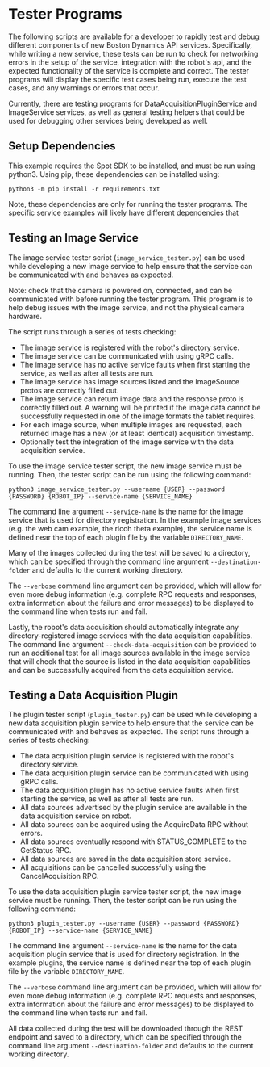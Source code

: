 <!--
Copyright (c) 2021 Boston Dynamics, Inc.  All rights reserved.

Downloading, reproducing, distributing or otherwise using the SDK Software
is subject to the terms and conditions of the Boston Dynamics Software
Development Kit License (20191101-BDSDK-SL).
-->

# Tester Programs

The following scripts are available for a developer to rapidly test and debug different components of new Boston Dynamics API services. Specifically, while writing a new service, these tests can be run to check for networking errors in the setup of the service, integration with the robot's api, and the expected functionality of the service is complete and correct. The tester programs will display the specific test cases being run, execute the test cases, and any warnings or errors that occur.

Currently, there are testing programs for DataAcquisitionPluginService and ImageService services, as well as general testing helpers that could be used for debugging other services being developed as well.

## Setup Dependencies
This example requires the Spot SDK to be installed, and must be run using python3. Using pip, these dependencies can be installed using:

```
python3 -m pip install -r requirements.txt
```

Note, these dependencies are only for running the tester programs. The specific service examples will likely have different dependencies that

## Testing an Image Service

The image service tester script (`image_service_tester.py`) can be used while developing a new image service to help ensure that the service can be communicated with and behaves as expected.

Note: check that the camera is powered on, connected, and can be communicated with before running the tester program. This program is to help debug issues with the image service, and not the physical camera hardware.

The script runs through a series of tests checking:
- The image service is registered with the robot's directory service.
- The image service can be communicated with using gRPC calls.
- The image service has no active service faults when first starting the service, as well as after all tests are run.
- The image service has image sources listed and the ImageSource protos are correctly filled out.
- The image service can return image data and the response proto is correctly filled out. A warning will be printed if the image data cannot be successfully requested in one of the image formats the tablet requires.
- For each image source, when multiple images are requested, each returned image has a new (or at least identical) acquisition timestamp.
- Optionally test the integration of the image service with the data acquisition service.

To use the image service tester script, the new image service must be running. Then, the tester script can be run using the following command:
```
python3 image_service_tester.py --username {USER} --password {PASSWORD} {ROBOT_IP} --service-name {SERVICE_NAME}
```

The command line argument `--service-name` is the name for the image service that is used for directory registration. In the example image services (e.g. the web cam example, the ricoh theta example), the service name is defined near the top of each plugin file by the variable `DIRECTORY_NAME`.

Many of the images collected during the test will be saved to a directory, which can be specified through the command line argument `--destination-folder` and defaults to the current working directory.

The `--verbose` command line argument can be provided, which will allow for even more debug information (e.g. complete RPC requests and responses, extra information about the failure and error messages) to be displayed to the command line when tests run and fail.

Lastly, the robot's data acquisition should automatically integrate any directory-registered image services with the data acquisition capabilities. The command line argument `--check-data-acquisition` can be provided to run an additional test for all image sources available in the image service that will check that the source is listed in the data acquisition capabilities and can be successfully acquired from the data acquisition service.

## Testing a Data Acquisition Plugin

The plugin tester script (`plugin_tester.py`) can be used while developing a new data acquisition plugin service to help ensure that the service can be communicated with and behaves as expected. The script runs through a series of tests checking:
- The data acquisition plugin service is registered with the robot's directory service.
- The data acquisition plugin service can be communicated with using gRPC calls.
- The data acquisition plugin has no active service faults when first starting the service, as well as after all tests are run.
- All data sources advertised by the plugin service are available in the data acquisition service on robot.
- All data sources can be acquired using the AcquireData RPC without errors.
- All data sources eventually respond with STATUS_COMPLETE to the GetStatus RPC.
- All data sources are saved in the data acquisition store service.
- All acquisitions can be cancelled successfully using the CancelAcquisition RPC.

To use the data acquisition plugin service tester script, the new image service must be running. Then, the tester script can be run using the following command:
```
python3 plugin_tester.py --username {USER} --password {PASSWORD} {ROBOT_IP} --service-name {SERVICE_NAME}
```

The command line argument `--service-name` is the name for the data acquisition plugin service that is used for directory registration. In the example plugins, the service name is defined near the top of each plugin file by the variable `DIRECTORY_NAME`.

The `--verbose` command line argument can be provided, which will allow for even more debug information (e.g. complete RPC requests and responses, extra information about the failure and error messages) to be displayed to the command line when tests run and fail.

All data collected during the test will be downloaded through the REST endpoint and saved to a directory, which can be specified through the command line argument `--destination-folder` and defaults to the current working directory.
